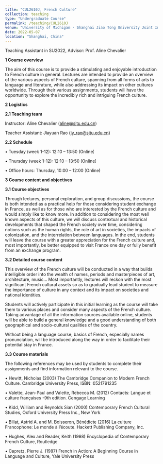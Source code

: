 ```yaml
---
title: "CUL2610J, French Culture"
collection: teaching
type: "Undergraduate Course"
permalink: /teaching/CUL2610J
venue: "University of Michigan - Shanghai Jiao Tong University Joint Institute"
date: 2022-05-07
location: "Shanghai, China"
---
```


Teaching Assistant in SU2022, Advisor: Prof. Aline Chevalier

**1 Course overview**

The aim of this course is to provide a stimulating and enjoyable introduction to French culture in general. Lectures are intended to provide an overview of the various aspects of French culture, spanning from all forms of arts to language and literature, while also addressing its impact on other cultures worldwide. Through their various assignments, students will have the opportunity to explore the incredibly rich and intriguing French culture.

**2 Logistics**

**2.1 Teaching team**

Instructor: Aline Chevalier (aline@sjtu.edu.cn)

Teacher Assistant: Jiayuan Rao (jy_rao@sjtu.edu.cn)

**2.2 Schedule**

• Tuesday (week 1-12): 12:10 – 13:50 (Online)

• Thursday (week 1-12): 12:10 – 13:50 (Online)

• Office hours: Thursday, 10:00 – 12:00 (Online)

**3 Course content and objectives**

**3.1 Course objectives**

Through lectures, personal exploration, and group discussions, the course is both intended as a practical help for those considering student exchange in France, as well as for those who are interested by the French culture and would simply like to know more. In addition to considering the most well known aspects of this culture, we will discuss contextual and historical developments that shaped the French society over time, considering notions such as the human rights, the role of art in societies, the impacts of colonization, and the interrelation between languages. In the end, students will leave the course with a greater appreciation for the French culture and, most importantly, be better equipped to visit France one day or fully benefit from an exchange program.

**3.2 Detailed course content**

This overview of the French culture will be conducted in a way that builds intelligible order into the wealth of names, periods and masterpieces of art, architecture, music… Most importantly, lectures will reckon with the most significant French cultural assets so as to gradually lead student to measure the importance of culture in any context and its impact on societies and national identities.

Students will actively participate in this initial learning as the course will take them to various places and consider many aspects of the French culture. Taking advantage of all the information sources available online, students will be able to build a general knowledge and a good understanding of both geographical and socio-cultural qualities of the country.

Without being a language course, basics of French, especially names pronunciation, will be introduced along the way in order to facilitate their potential stay in France.

**3.3 Course materials**

The following references may be used by students to complete their assignments and find information relevant to the course.

• Hewitt, Nicholas (2003) The Cambridge Companion to Modern French Culture. Cambridge University Press, ISBN: 0521791235

• Valette, Jean-Paul and Valette, Rebecca M. (2012) Contacts: Langue et culture françaises -9th edition. Cengage Learning

• Kidd, William and Reynolds Sian (2000) Contemporary French Cultural Studies, Oxford University Press Inc., New York

• Billat, Astrid A. and M. Boisseron, Bénédicte (2016) La culture Francophone: Le monde à l’écoute. Hackett Publishing Company, Inc.

• Hughes, Alex and Reader, Keith (1998) Encyclopedia of Contemporary French Culture, Routledge

• Capretz, Pierre J. (1987) French in Action: A Beginning Course in Language and Culture, Yale University Press